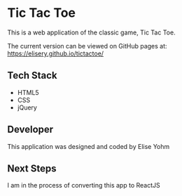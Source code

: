 # Tic Tac Toe

This is a web application of the classic game, Tic Tac Toe.

The current version can be viewed on GitHub pages at: 
https://elisery.github.io/tictactoe/

## Tech Stack

- HTML5
- CSS
- jQuery

## Developer

This application was designed and coded by Elise Yohm

## Next Steps

I am in the process of converting this app to ReactJS


